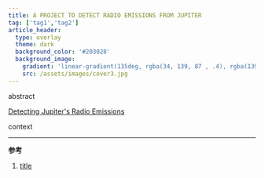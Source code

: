```yaml
---
title: A PROJECT TO DETECT RADIO EMISSIONS FROM JUPITER
tag: ['tag1','tag2']
article_header:
  type: overlay
  theme: dark
  background_color: '#203028'
  background_image:
    gradient: 'linear-gradient(135deg, rgba(34, 139, 87 , .4), rgba(139, 34, 139, .4))'
    src: /assets/images/cover3.jpg
---
```


abstract

[Detecting Jupiter's Radio Emissions](http://www.spaceacademy.net.au/spacelab/projects/jovrad/jovrad.htm)

<!--more-->
context

---

**参考**
1. [title](url)
